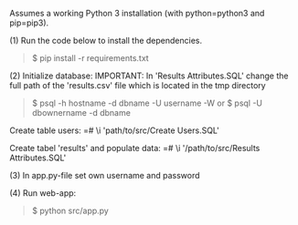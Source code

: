 Assumes a working Python 3 installation (with python=python3 and pip=pip3).

(1) Run the code below to install the dependencies.
>$ pip install -r requirements.txt

(2) Initialize database: 
IMPORTANT: In 'Results Attributes.SQL' change the full path of the 'results.csv' file which is located in the tmp directory

>$ psql -h hostname -d dbname -U username -W
or
>$ psql -U dbownername -d dbname

Create table users:
=# \i 'path/to/src/Create Users.SQL'

Create tabel 'results' and populate data:
=# \i '/path/to/src/Results Attributes.SQL'

(3) In app.py-file set own username and password

(4) Run web-app:

>$ python src/app.py


